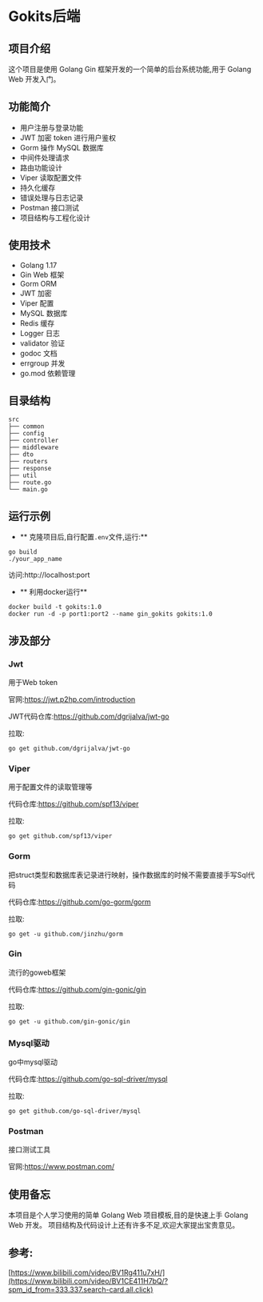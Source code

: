 # Gokits后端

## 项目介绍

这个项目是使用 Golang Gin 框架开发的一个简单的后台系统功能,用于 Golang Web 开发入门。

## 功能简介

- 用户注册与登录功能
- JWT 加密 token 进行用户鉴权
- Gorm 操作 MySQL 数据库
- 中间件处理请求
- 路由功能设计
- Viper 读取配置文件
- 持久化缓存
- 错误处理与日志记录
- Postman 接口测试
- 项目结构与工程化设计

## 使用技术

- Golang 1.17
- Gin Web 框架
- Gorm ORM
- JWT 加密
- Viper 配置
- MySQL 数据库
- Redis 缓存
- Logger 日志
- validator 验证
- godoc 文档
- errgroup 并发
- go.mod 依赖管理


## 目录结构

```
src
├── common       
├── config
├── controller     
├── middleware
├── dto  
├── routers   
├── response
├── util
├── route.go
└── main.go
```

## 运行示例

* ** 克隆项目后,自行配置`.env`文件,运行:**

```
go build
./your_app_name
```
访问:http://localhost:port

* ** 利用docker运行**


```
docker build -t gokits:1.0
docker run -d -p port1:port2 --name gin_gokits gokits:1.0
```



## 涉及部分

### Jwt

用于Web token

官网:https://jwt.p2hp.com/introduction

JWT代码仓库:https://github.com/dgrijalva/jwt-go

拉取:

```go get github.com/dgrijalva/jwt-go```


### Viper
用于配置文件的读取管理等

代码仓库:https://github.com/spf13/viper

拉取:

```go get github.com/spf13/viper```

### Gorm
把struct类型和数据库表记录进行映射，操作数据库的时候不需要直接手写Sql代码

代码仓库:https://github.com/go-gorm/gorm

拉取:

```go get -u github.com/jinzhu/gorm```

### Gin

流行的goweb框架

代码仓库:https://github.com/gin-gonic/gin

拉取:

```go get -u github.com/gin-gonic/gin```

### Mysql驱动

go中mysql驱动

代码仓库:https://github.com/go-sql-driver/mysql

拉取:

```go get github.com/go-sql-driver/mysql```

### Postman

接口测试工具

官网:https://www.postman.com/


## 使用备忘

本项目是个人学习使用的简单 Golang Web 项目模板,目的是快速上手 Golang Web 开发。
项目结构及代码设计上还有许多不足,欢迎大家提出宝贵意见。

## 参考:

[https://www.bilibili.com/video/BV1Rg411u7xH/](https://www.bilibili.com/video/BV1CE411H7bQ/?spm_id_from=333.337.search-card.all.click)

